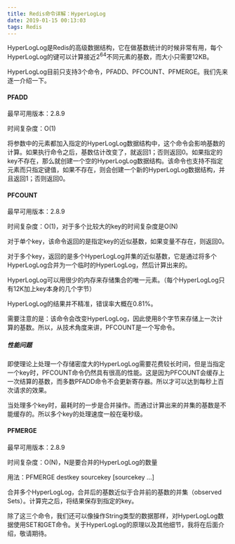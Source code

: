 ```yaml
---
title: Redis命令详解：HyperLogLog
date: 2019-01-15 00:13:03
tags: Redis
---
```


HyperLogLog是Redis的高级数据结构，它在做基数统计的时候非常有用，每个HyperLogLog的键可以计算接近2<sup>64</sup>不同元素的基数，而大小只需要12KB。<!-- more -->

HyperLogLog目前只支持3个命令，PFADD、PFCOUNT、PFMERGE。我们先来逐一介绍一下。

#### PFADD

最早可用版本：2.8.9

时间复杂度：O(1)

将参数中的元素都加入指定的HyperLogLog数据结构中，这个命令会影响基数的计算。如果执行命令之后，基数估计改变了，就返回1；否则返回0。如果指定的key不存在，那么就创建一个空的HyperLogLog数据结构。该命令也支持不指定元素而只指定键值，如果不存在，则会创建一个新的HyperLogLog数据结构，并且返回1；否则返回0。

#### PFCOUNT

最早可用版本：2.8.9

时间复杂度：O(1)，对于多个比较大的key的时间复杂度是O(N)

对于单个key，该命令返回的是指定key的近似基数，如果变量不存在，则返回0。

对于多个key，返回的是多个HyperLogLog并集的近似基数，它是通过将多个HyperLogLog合并为一个临时的HyperLogLog，然后计算出来的。

HyperLogLog可以用很少的内存来存储集合的唯一元素。（每个HyperLogLog只有12K加上key本身的几个字节）

HyperLogLog的结果并不精准，错误率大概在0.81%。

需要注意的是：该命令会改变HyperLogLog，因此使用8个字节来存储上一次计算的基数。所以，从技术角度来讲，PFCOUNT是一个写命令。

##### 性能问题

即使理论上处理一个存储密度大的HyperLogLog需要花费较长时间，但是当指定一个key时，PFCOUNT命令仍然具有很高的性能。这是因为PFCOUNT会缓存上一次结算的基数，而多数PFADD命令不会更新寄存器。所以才可以达到每秒上百次请求的效果。

当处理多个key时，最耗时的一步是合并操作。而通过计算出来的并集的基数是不能缓存的。所以多个key的处理速度一般在毫秒级。

#### PFMERGE

最早可用版本：2.8.9

时间复杂度：O(N)，N是要合并的HyperLogLog的数量

用法：PFMERGE destkey sourcekey [sourcekey ...]

合并多个HyperLogLog，合并后的基数近似于合并前的基数的并集（observed Sets）。计算完之后，将结果保存到指定的key。

除了这三个命令，我们还可以像操作String类型的数据那样，对HyperLogLog数据使用SET和GET命令。关于HyperLogLog的原理以及其他细节，我将在后面介绍，敬请期待。